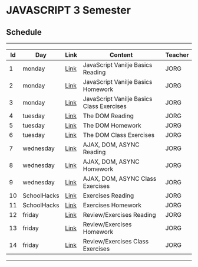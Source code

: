 # JAVASCRIPT 3 Semester

## Schedule

***

| Id  | Day       | Link                           | Content                         | Teacher   |
|-----|-----------|--------------------------------|---------------------------------|-----------|
| 1   | monday | [Link](day1/READING.md)        | JavaScript Vanilje Basics Reading | JORG      |
| 2   | monday | [Link](day1/HOMEWORK.md)       | JavaScript Vanilje Basics Homework | JORG      |
| 3   | monday | [Link](day1/CLASS_EXERCISE.md) | JavaScript Vanilje Basics Class Exercises | JORG      |
| 4   | tuesday | [Link](day2/READING.md)        | The DOM Reading                 | JORG      |
| 5   | tuesday | [Link](day2/HOMEWORK.md)       | The DOM Homework                | JORG      |
| 6   | tuesday | [Link](day2/HOMEWORK.md)       | The DOM Class Exercises         | JORG      |
| 7   | wednesday | [Link](day3/READING.md)        | AJAX, DOM, ASYNC Reading        | JORG      |
| 8   | wednesday | [Link](day3/HOMEWORK.md)       | AJAX, DOM, ASYNC Homework       | JORG      |
| 9   | wednesday | [Link](day3/CLASS_EXERCISE.md) | AJAX, DOM, ASYNC Class Exercises | JORG      |
| 10  | SchoolHacks | [Link](day4/READING.md)        | Exercises  Reading              | JORG      |
| 11  | SchoolHacks | [Link](day4/HOMEWORK.md)       | Exercises  Homework             | JORG      |
| 12  | friday | [Link](day5/READING.md)        | Review/Exercises Reading        | JORG      |
| 13  | friday | [Link](day5/HOMEWORK.md)       | Review/Exercises Homework       | JORG      |
| 14  | friday | [Link](day5/CLASS_EXERCISE.md) | Review/Exercises Class Exercises | JORG      |

***

